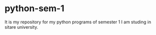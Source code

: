 # python-sem-1
It is my repository for my python programs of semester 1
I am studing in sitare university.

